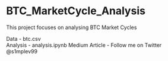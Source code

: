 # BTC_MarketCycle_Analysis
This project focuses on analysing BTC Market Cycles

Data - btc.csv <br/>
Analysis - analysis.ipynb
Medium Article - 
Follow me on Twitter @s1mplev99
